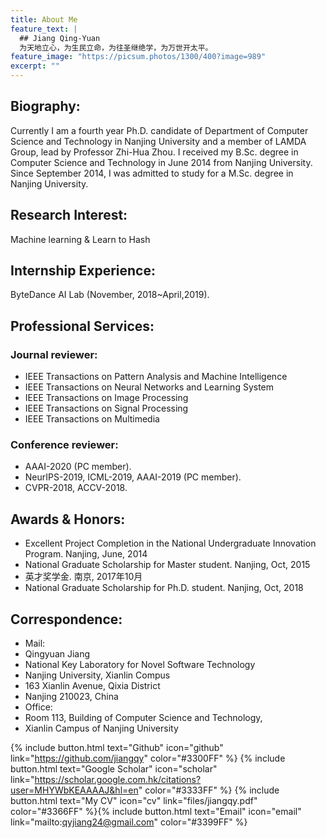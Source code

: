 ```yaml
---
title: About Me
feature_text: |
  ## Jiang Qing-Yuan
  为天地立心，为生民立命，为往圣继绝学，为万世开太平。
feature_image: "https://picsum.photos/1300/400?image=989"
excerpt: ""
---
```


## Biography:

Currently I am a fourth year Ph.D. candidate of Department of Computer Science and Technology in Nanjing University and a member of LAMDA Group, lead by Professor Zhi-Hua Zhou. I received my B.Sc. degree in Computer Science and Technology in June 2014 from Nanjing University. Since September 2014, I was admitted to study for a M.Sc. degree in Nanjing University.

##  Research Interest:

Machine learning & Learn to Hash

## Internship Experience:

ByteDance AI Lab (November, 2018~April,2019).

## Professional Services:
### Journal reviewer:
+ IEEE Transactions on Pattern Analysis and Machine Intelligence
+ IEEE Transactions on Neural Networks and Learning System
+ IEEE Transactions on Image Processing
+ IEEE Transactions on Signal Processing
+ IEEE Transactions on Multimedia
### Conference reviewer:
+ AAAI-2020 (PC member).
+ NeurIPS-2019, ICML-2019, AAAI-2019 (PC member).
+ CVPR-2018, ACCV-2018.

## Awards & Honors:
+ Excellent Project Completion in the National Undergraduate Innovation Program. Nanjing, June, 2014
+ National Graduate Scholarship for Master student. Nanjing, Oct, 2015
+ 英才奖学金. 南京, 2017年10月
+ National Graduate Scholarship for Ph.D. student. Nanjing, Oct, 2018

## Correspondence:
+ Mail:
 + Qingyuan Jiang
 + National Key Laboratory for Novel Software Technology
 + Nanjing University, Xianlin Compus
 + 163 Xianlin Avenue, Qixia District
 + Nanjing 210023, China
+ Office:
 + Room 113, Building of Computer Science and Technology,
 + Xianlin Campus of Nanjing University


{% include button.html text="Github" icon="github" link="https://github.com/jiangqy" color="#3300FF" %}  {% include button.html text="Google Scholar" icon="scholar" link="https://scholar.google.com.hk/citations?user=MHYWbKEAAAAJ&hl=en" color="#3333FF" %} {% include button.html text="My CV" icon="cv" link="files/jiangqy.pdf"  color="#3366FF" %}{% include button.html text="Email" icon="email" link="mailto:qyjiang24@gmail.com" color="#3399FF" %} 
